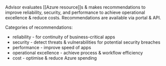 Advisor evaluates [[Azure resource]]s & makes recommendations to improve reliability, security, and performance to achieve operational excellence & reduce costs. Recommendations are available via portal & API.

Categories of recommendations:
- reliability - for continuity of business-critical apps
- security - detect threats & vulnerabilities for potential security breaches
- performance - improve speed of apps
- operational excellence - achieve process & workflow efficiency
- cost - optimise & reduce Azure spending
